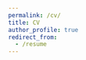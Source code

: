 ```yaml
---
permalink: /cv/
title: CV
author_profile: true
redirect_from:
  - /resume
---
```


[CV]: (https://anujsethia.github.io/files/CV-Anuj_Sethia.pdf) (3 pages)